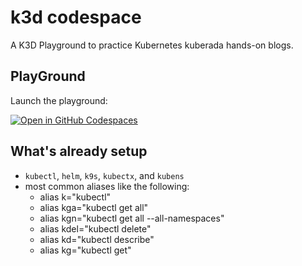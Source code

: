 # k3d codespace 

A K3D Playground to practice Kubernetes kuberada hands-on blogs.

## PlayGround 

Launch the playground:

[![Open in GitHub Codespaces](https://github.com/codespaces/badge.svg)](https://github.com/codespaces/new?hide_repo_select=true&ref=main&repo=740106147&skip_quickstart=true&machine=standardLinux32gb&devcontainer_path=.devcontainer%2Fdevcontainer.json&geo=SoutheastAsia)

## What's already setup

- `kubectl`, `helm`, `k9s`, `kubectx`, and `kubens`
- most common aliases like the following:
    - alias k="kubectl"
    - alias kga="kubectl get all"
    - alias kgn="kubectl get all --all-namespaces"
    - alias kdel="kubectl delete"
    - alias kd="kubectl describe"
    - alias kg="kubectl get"

